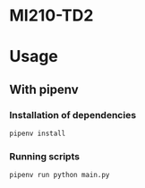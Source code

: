 # MI210-TD2

# Usage

## With pipenv

### Installation of dependencies

```sh
pipenv install
```

### Running scripts

```sh
pipenv run python main.py
```

